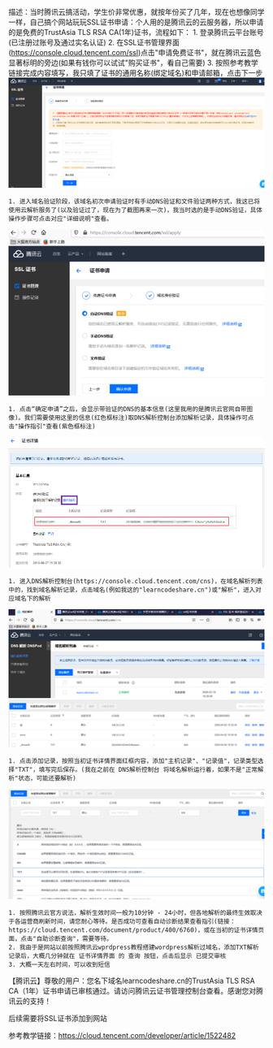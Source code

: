 描述：当时腾讯云搞活动，学生价非常优惠，就按年份买了几年，现在也想像同学一样，自己搞个网站玩玩SSL证书申请：个人用的是腾讯云的云服务器，所以申请的是免费的TrustAsia TLS RSA CA(1年)证书，流程如下：
	1. 登录腾讯云平台账号(已注册过账号及通过实名认证)
	2. 在SSL证书管理界面(https://console.cloud.tencent.com/ssl)点击"申请免费证书"，就在腾讯云蓝色显著标明的旁边(如果有钱你可以试试"购买证书"，看自己需要)
	3. 按照参考教学链接完成内容填写，我只填了证书的通用名称(绑定域名)和申请邮箱，点击下一步
![image](https://github.com/printlnCout/Server-construction-experience/blob/master/pic_tenxun_cloud/%E8%85%BE%E8%AE%AF%E4%BA%91-%E5%85%8D%E8%B4%B9SSL%E8%AF%81%E4%B9%A6%E7%94%B3%E8%AF%B7.PNG)

	1. 进入域名验证阶段，该域名初次申请验证时有手动DNS验证和文件验证两种方式，我这已将使用云解析服务了(以及验证过了，现在为了截图再来一次)，我当时选的是手动DNS验证，具体操作步骤可点击对应"详细说明"查看。
![image](https://github.com/printlnCout/Server-construction-experience/blob/master/pic_tenxun_cloud/%E8%85%BE%E8%AE%AF%E4%BA%91-%E5%9F%9F%E5%90%8D%E9%AA%8C%E8%AF%81.PNG)

	1. 点击“确定申请”之后，会显示带验证的DNS的基本信息(这里我用的是腾讯云官网自带图像)。我们需要使用这里的信息(红色框标注)取DNS解析控制台添加解析记录，具体操作可点击"操作指引"查看(紫色框标注)
![image](https://github.com/printlnCout/Server-construction-experience/blob/master/pic_tenxun_cloud/%E8%85%BE%E8%AE%AF%E4%BA%91-%E6%9F%A5%E7%9C%8B%E5%B8%A6%E9%AA%8C%E8%AF%81%E7%9A%84%E4%BF%A1%E6%81%AF%E7%9A%84DNS.png)

	1. 进入DNS解析控制台(https://console.cloud.tencent.com/cns)，在域名解析列表中的，找到域名解析记录，点击域名(例如我这的"learncodeshare.cn")或"解析"，进入对应域名下的解析
![image](https://github.com/printlnCout/Server-construction-experience/blob/master/pic_tenxun_cloud/%E8%85%BE%E8%AE%AF%E4%BA%91-%E8%BF%9B%E5%85%A5DNS%E8%A7%A3%E6%9E%90%E6%8E%A7%E5%88%B6%E5%8F%B0.PNG)
![image](https://github.com/printlnCout/Server-construction-experience/blob/master/pic_tenxun_cloud/%E8%85%BE%E8%AE%AF%E4%BA%91-%E6%8E%A7%E5%88%B6%E5%8F%B0%E6%B7%BB%E5%8A%A0%E8%A7%A3%E6%9E%90.PNG)

	1. 点击添加记录，按照当初证书详情界面红框内容，添加"主机记录"、"记录值"，记录类型选择"TXT"，填写完后保存。(我在之前在 DNS解析控制台 将域名解析运行着，如果不是"正常解析"状态，可能还要解析)
![image](https://github.com/printlnCout/Server-construction-experience/blob/master/pic_tenxun_cloud/%E8%85%BE%E8%AE%AF%E4%BA%91-%E5%A1%AB%E5%86%99%E5%85%B7%E4%BD%93%E8%A7%A3%E6%9E%90%E8%AE%B0%E5%BD%95%E4%BF%A1%E6%81%AF.PNG)

	1. 按照腾讯云官方说法，解析生效时间一般为10分钟 - 24小时，但各地解析的最终生效取决于各运营商刷新时间，请您耐心等待。是否成功可查看自动诊断结果查看指引(链接：https://cloud.tencent.com/document/product/400/6760)，或在当初的证书详情页面，点击"自助诊断查询"，需要等待。
	2. 我由于是网站以前按照腾讯云wprdpress教程搭建wordpress解析过域名，添加TXT解析记录后，大概几分钟就在 证书详情界面 的 查询 按钮，点击后显示 已提交审核
	3. 大概一天左右时间，可以收到短信

【腾讯云】尊敬的用户：您名下域名learncodeshare.cn的TrustAsia TLS RSA CA（1年）证书申请已审核通过。请访问腾讯云证书管理控制台查看。感谢您对腾讯云的支持！

后续需要将SSL证书添加到网站

参考教学链接：https://cloud.tencent.com/developer/article/1522482
